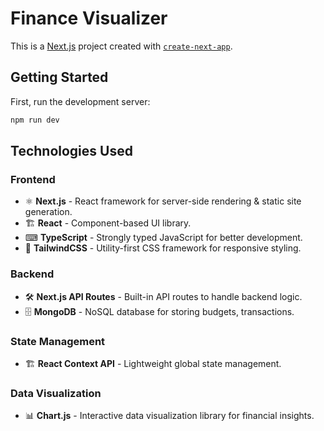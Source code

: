 # Finance Visualizer

This is a [Next.js](https://nextjs.org) project created with [`create-next-app`](https://nextjs.org/docs/app/api-reference/cli/create-next-app).

## Getting Started

First, run the development server:

```bash
npm run dev
```


 ## Technologies Used

### Frontend
- ⚛️ **Next.js** - React framework for server-side rendering & static site generation.
- 🏗 **React** - Component-based UI library.
- ⌨ **TypeScript** - Strongly typed JavaScript for better development.
- 🎨 **TailwindCSS** - Utility-first CSS framework for responsive styling.

### Backend
- 🛠 **Next.js API Routes** - Built-in API routes to handle backend logic.
- 🗄 **MongoDB** - NoSQL database for storing budgets, transactions.

### State Management
- 🏗 **React Context API** - Lightweight global state management.

### Data Visualization
- 📊 **Chart.js** - Interactive data visualization library for financial insights.